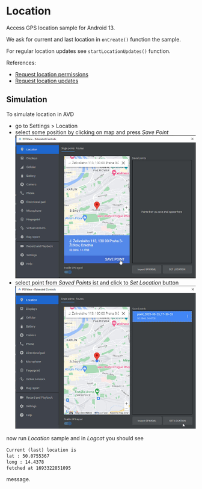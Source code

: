 # Location

Access GPS location sample for Android 13.

We ask for current and last location in `onCreate()` function the sample.

For regular location updates see `startLocationUpdates()` function.

References:
- [Request location permissions](https://developer.android.com/training/location/permissions)
- [Request location updates](https://developer.android.com/training/location/request-updates)


## Simulation

To simulate location in AVD

- go to Settings > Location
- select some position by clicking on map and press *Save Point*
![Save Point](images/avd_save_point.jpg)
- select point from *Saved Points* ist and click to *Set Location* button
![Set Location](images/avd_set_location.jpg)

now run *Location* sample and in *Logcat* you should see

```
Current (last) location is 
lat : 50.0755367
long : 14.4378
fetched at 1693322851095
```

message.

